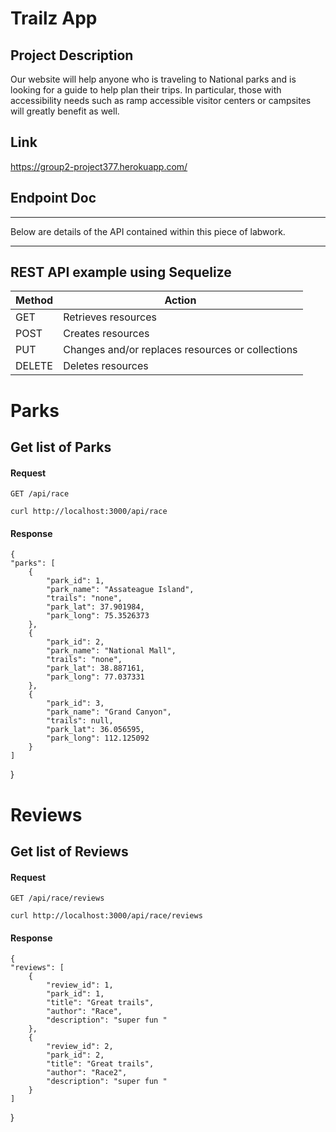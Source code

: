 # Trailz App

## Project Description
Our website will help anyone who is traveling to National parks and is looking for a guide to help plan their trips. In particular, those with accessibility needs such as ramp accessible visitor centers or campsites will greatly benefit as well.

## Link
https://group2-project377.herokuapp.com/

## Endpoint Doc

<hr>

Below are details of the API contained within this piece of labwork.

<hr>

## REST API example using Sequelize
<table>
  <thead>
    <tr>
      <th>Method</th>
      <th>Action</th>
    </tr>
  </thead>
  <tbody>
    <tr>
      <td>GET</td>
      <td>Retrieves resources</td>
    </tr>
    <tr>
      <td>POST</td>
      <td>Creates resources</td>
    </tr>
    <tr>
      <td>PUT</td>
      <td>Changes and/or replaces resources or collections</td>
    </tr>
    <tr>
      <td>DELETE</td>
      <td>Deletes resources</td>
    </tr>
  </tbody>
</table>

# Parks

## Get list of Parks

#### Request

`GET /api/race`

    curl http://localhost:3000/api/race

#### Response
    {
    "parks": [
        {
            "park_id": 1,
            "park_name": "Assateague Island",
            "trails": "none",
            "park_lat": 37.901984,
            "park_long": 75.3526373
        },
        {
            "park_id": 2,
            "park_name": "National Mall",
            "trails": "none",
            "park_lat": 38.887161,
            "park_long": 77.037331
        },
        {
            "park_id": 3,
            "park_name": "Grand Canyon",
            "trails": null,
            "park_lat": 36.056595,
            "park_long": 112.125092
        }
    ]
}

# Reviews

## Get list of Reviews

#### Request

`GET /api/race/reviews`

    curl http://localhost:3000/api/race/reviews

#### Response
    {
    "reviews": [
        {
            "review_id": 1,
            "park_id": 1,
            "title": "Great trails",
            "author": "Race",
            "description": "super fun "
        },
        {
            "review_id": 2,
            "park_id": 2,
            "title": "Great trails",
            "author": "Race2",
            "description": "super fun "
        }
    ]
}